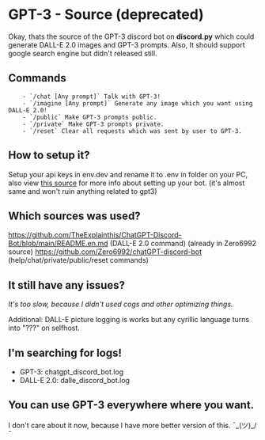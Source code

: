# GPT-3 - Source (deprecated)
Okay, thats the source of the GPT-3 discord bot on **discord.py** which could generate DALL-E 2.0 images and GPT-3 prompts.
Also, It should support google search engine but didn't released still.

## Commands
        - `/chat [Any prompt]` Talk with GPT-3!
        - `/imagine [Any prompt]` Generate any image which you want using DALL-E 2.0!
        - `/public` Make GPT-3 prompts public.
        - `/private` Make GPT-3 prompts private.
        - `/reset` Clear all requests which was sent by user to GPT-3.

## How to setup it?
Setup your api keys in env.dev and rename it to .env in folder on your PC, also view [this source](https://github.com/Zero6992/chatGPT-discord-bot#setup) for more info about setting up your bot. (it's almost same and won't ruin anything related to gpt3)

## Which sources was used?
https://github.com/TheExplainthis/ChatGPT-Discord-Bot/blob/main/README.en.md (DALL-E 2.0 command) (already in Zero6992 source)
https://github.com/Zero6992/chatGPT-discord-bot (help/chat/private/public/reset commands)

## It still have any issues?
*It's too slow, because I didn't used cogs and other optimizing things.*

Additional: DALL-E picture logging is works but any cyrillic language turns into "???" on selfhost.

## I'm searching for logs!
- GPT-3: chatgpt_discord_bot.log
- DALL-E 2.0: dalle_discord_bot.log

## You can use GPT-3 everywhere where you want.
I don't care about it now, because I have more better version of this. ¯\_(ツ)_/¯
